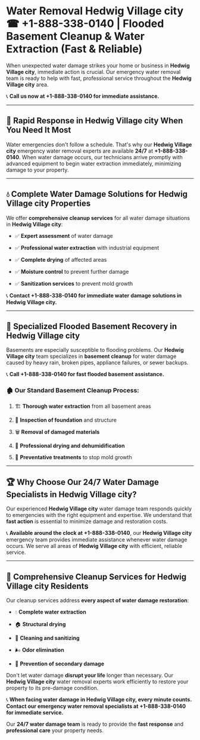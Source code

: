 # Water Removal Hedwig Village city ☎ +1-888-338-0140 | Flooded Basement Cleanup & Water Extraction (Fast & Reliable)

When unexpected water damage strikes your home or business in **Hedwig Village city**, immediate action is crucial. Our emergency water removal team is ready to help with fast, professional service throughout the **Hedwig Village city** area. 

📞 **Call us now at +1-888-338-0140 for immediate assistance.**
---
## 🚀 Rapid Response in Hedwig Village city When You Need It Most
Water emergencies don't follow a schedule. That's why our **Hedwig Village city** emergency water removal experts are available **24/7** at **+1-888-338-0140**. When water damage occurs, our technicians arrive promptly with advanced equipment to begin water extraction immediately, minimizing damage to your property.
---
## 💧 Complete Water Damage Solutions for Hedwig Village city Properties
We offer **comprehensive cleanup services** for all water damage situations in **Hedwig Village city**:
- ✅ **Expert assessment** of water damage  
- ✅ **Professional water extraction** with industrial equipment  
- ✅ **Complete drying** of affected areas  
- ✅ **Moisture control** to prevent further damage  
- ✅ **Sanitization services** to prevent mold growth  
📞 **Contact +1-888-338-0140 for immediate water damage solutions in Hedwig Village city.**
---
## 🌊 Specialized Flooded Basement Recovery in Hedwig Village city
Basements are especially susceptible to flooding problems. Our **Hedwig Village city** team specializes in **basement cleanup** for water damage caused by heavy rain, broken pipes, appliance failures, or sewer backups. 
📞 **Call +1-888-338-0140 for fast flooded basement assistance.**
### 🏚️ Our Standard Basement Cleanup Process:
1. 🏗️ **Thorough water extraction** from all basement areas  
2. 🔎 **Inspection of foundation** and structure  
3. 🗑️ **Removal of damaged materials**  
4. 💨 **Professional drying and dehumidification**  
5. 🚫 **Preventative treatments** to stop mold growth  
---
## 🏆 Why Choose Our 24/7 Water Damage Specialists in Hedwig Village city?
Our experienced **Hedwig Village city** water damage team responds quickly to emergencies with the right equipment and expertise. We understand that **fast action** is essential to minimize damage and restoration costs.
📞 **Available around the clock at +1-888-338-0140**, our **Hedwig Village city** emergency team provides immediate assistance whenever water damage occurs. We serve all areas of **Hedwig Village city** with efficient, reliable service.
---
## 🧹 Comprehensive Cleanup Services for Hedwig Village city Residents
Our cleanup services address **every aspect of water damage restoration**:
- 💧 **Complete water extraction**  
- 🏠 **Structural drying**  
- 🧼 **Cleaning and sanitizing**  
- 🌬️ **Odor elimination**  
- 🚫 **Prevention of secondary damage**  
Don't let water damage **disrupt your life** longer than necessary. Our **Hedwig Village city** water removal experts work efficiently to restore your property to its pre-damage condition.
📞 **When facing water damage in Hedwig Village city, every minute counts. Contact our emergency water removal specialists at +1-888-338-0140 for immediate service.**
Our **24/7 water damage team** is ready to provide the **fast response** and **professional care** your property needs.
